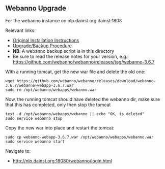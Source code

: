 
## Webanno Upgrade

For the webanno instance on nlp.dainst.org.dainst:1808

Relevant links:

* [Original Installation Instructions](https://webanno.github.io/webanno/releases/3.6.6/docs/admin-guide.html#_running_via_separate_tomcat_war)
* [Upgrade/Backup Procedure](https://webanno.github.io/webanno/releases/3.6.6/docs/admin-guide.html#sect_upgrade)
* __NB__: A webanno backup script is in this directory
* Be sure to read the release notes for your version, e.g.: https://github.com/webanno/webanno/releases/tag/webanno-3.6.7

With a running tomcat, get the new war file and delete the old one:

```
wget https://github.com/webanno/webanno/releases/download/webanno-3.6.7/webanno-webapp-3.6.7.war
sudo rm /opt/webanno/webapps/webanno.war
```

Now, the running tomcat should have deleted the webanno dir, make sure that this has completed, only then stop the tomcat

```shell
test -d /opt/webanno/webapps/webanno || echo "OK, is deleted"
sudo service webanno stop
```

Copy the new war into place and restart the tomcat:

```
sudo cp webanno-webapp-3.6.7.war /opt/webanno/webapps/webanno.war
sudo service webanno start
```

Navigate to:

* http://nlp.dainst.org:18080/webanno/login.html
